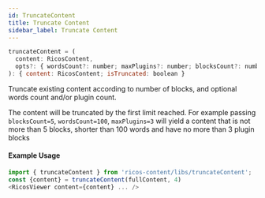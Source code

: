 ```yaml
---
id: TruncateContent
title: Truncate Content
sidebar_label: Truncate Content
---
```


```js
truncateContent = (
  content: RicosContent,
  opts?: { wordsCount?: number; maxPlugins?: number; blocksCount?: number }
): { content: RicosContent; isTruncated: boolean }  
```

Truncate existing content according to number of blocks, and optional words count and/or plugin count.


The content will be truncated by the first limit reached.
For example passing `blocksCount=5`, `wordsCount=100`, `maxPlugins=3` will yield a content that is not more than 5 blocks, shorter than 100 words and have no more than 3 plugin blocks

#### Example Usage

```js
import { truncateContent } from 'ricos-content/libs/truncateContent';
const {content} = truncateContent(fullContent, 4)
<RicosViewer content={content} ... />
```

